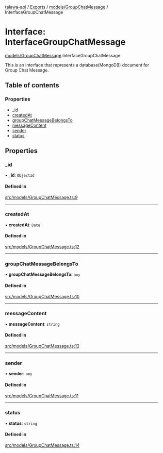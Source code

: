 [talawa-api](../README.md) / [Exports](../modules.md) / [models/GroupChatMessage](../modules/models_GroupChatMessage.md) / InterfaceGroupChatMessage

# Interface: InterfaceGroupChatMessage

[models/GroupChatMessage](../modules/models_GroupChatMessage.md).InterfaceGroupChatMessage

This is an interface that represents a database(MongoDB) document for Group Chat Message.

## Table of contents

### Properties

- [\_id](models_GroupChatMessage.InterfaceGroupChatMessage.md#_id)
- [createdAt](models_GroupChatMessage.InterfaceGroupChatMessage.md#createdat)
- [groupChatMessageBelongsTo](models_GroupChatMessage.InterfaceGroupChatMessage.md#groupchatmessagebelongsto)
- [messageContent](models_GroupChatMessage.InterfaceGroupChatMessage.md#messagecontent)
- [sender](models_GroupChatMessage.InterfaceGroupChatMessage.md#sender)
- [status](models_GroupChatMessage.InterfaceGroupChatMessage.md#status)

## Properties

### \_id

• **\_id**: `ObjectId`

#### Defined in

[src/models/GroupChatMessage.ts:9](https://github.com/Nitya-Pasrija/talawa-api/blob/faae1c9/src/models/GroupChatMessage.ts#L9)

___

### createdAt

• **createdAt**: `Date`

#### Defined in

[src/models/GroupChatMessage.ts:12](https://github.com/Nitya-Pasrija/talawa-api/blob/faae1c9/src/models/GroupChatMessage.ts#L12)

___

### groupChatMessageBelongsTo

• **groupChatMessageBelongsTo**: `any`

#### Defined in

[src/models/GroupChatMessage.ts:10](https://github.com/Nitya-Pasrija/talawa-api/blob/faae1c9/src/models/GroupChatMessage.ts#L10)

___

### messageContent

• **messageContent**: `string`

#### Defined in

[src/models/GroupChatMessage.ts:13](https://github.com/Nitya-Pasrija/talawa-api/blob/faae1c9/src/models/GroupChatMessage.ts#L13)

___

### sender

• **sender**: `any`

#### Defined in

[src/models/GroupChatMessage.ts:11](https://github.com/Nitya-Pasrija/talawa-api/blob/faae1c9/src/models/GroupChatMessage.ts#L11)

___

### status

• **status**: `string`

#### Defined in

[src/models/GroupChatMessage.ts:14](https://github.com/Nitya-Pasrija/talawa-api/blob/faae1c9/src/models/GroupChatMessage.ts#L14)
